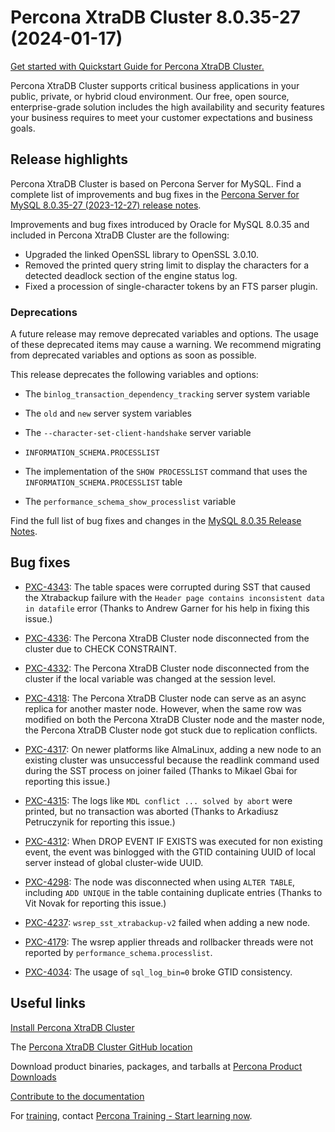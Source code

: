 # Percona XtraDB Cluster 8.0.35-27 (2024-01-17)

[Get started with Quickstart Guide for Percona XtraDB Cluster.](../quickstart-overview.md)

Percona XtraDB Cluster supports critical business applications in your public, private, or hybrid cloud environment. Our free, open source, enterprise-grade solution includes the high availability and security features your business requires to meet your customer expectations and business goals.

## Release highlights

Percona XtraDB Cluster is based on Percona Server for MySQL. Find a complete list of improvements and bug fixes in the [Percona Server for MySQL 8.0.35-27 (2023-12-27) release notes](https://docs.percona.com/percona-server/8.0/release-notes/8.0.35-27.html).

Improvements and bug fixes introduced by Oracle for MySQL 8.0.35 and included in Percona XtraDB Cluster are the following:

* Upgraded the linked OpenSSL library to OpenSSL 3.0.10.
* Removed the printed query string limit to display the characters for a detected deadlock section of the engine status log.
* Fixed a procession of single-character tokens by an FTS parser plugin.

### Deprecations

A future release may remove deprecated variables and options. The usage of these deprecated items may cause a warning. We recommend migrating from deprecated variables and options as soon as possible.

This release deprecates the following variables and options:

* The `binlog_transaction_dependency_tracking` server system variable

* The `old` and `new` server system variables

* The `--character-set-client-handshake` server variable

* `INFORMATION_SCHEMA.PROCESSLIST`

* The implementation of the `SHOW PROCESSLIST` command that uses the `INFORMATION_SCHEMA.PROCESSLIST` table

* The `performance_schema_show_processlist` variable

Find the full list of bug fixes and changes in the [MySQL 8.0.35 Release Notes](https://dev.mysql.com/doc/relnotes/mysql/8.0/en/news-8-0-35.html).

## Bug fixes

* [PXC-4343](https://perconadev.atlassian.net/browse/PXC-4343): The table spaces were corrupted during SST that caused the Xtrabackup failure with the `Header page contains inconsistent data in datafile` error (Thanks to Andrew Garner for his help in fixing this issue.)

* [PXC-4336](https://perconadev.atlassian.net/browse/PXC-4336): The Percona XtraDB Cluster node disconnected from the cluster due to CHECK CONSTRAINT.

* [PXC-4332](https://perconadev.atlassian.net/browse/PXC-4332): The Percona XtraDB Cluster node disconnected from the cluster if the local variable was changed at the session level.

* [PXC-4318](https://perconadev.atlassian.net/browse/PXC-4318): The Percona XtraDB Cluster node can serve as an async replica for another master node. However, when the same row was modified on both the Percona XtraDB Cluster node and the master node, the Percona XtraDB Cluster node got stuck due to replication conflicts.

* [PXC-4317](https://perconadev.atlassian.net/browse/PXC-4317): On newer platforms like AlmaLinux, adding a new node to an existing cluster was unsuccessful because the readlink command used during the SST process on joiner failed (Thanks to Mikael Gbai for reporting this issue.)

* [PXC-4315](https://perconadev.atlassian.net/browse/PXC-4315): The logs like `MDL conflict ... solved by abort` were printed, but no transaction was aborted (Thanks to Arkadiusz Petruczynik for reporting this issue.)

* [PXC-4312](https://perconadev.atlassian.net/browse/PXC-4312): When DROP EVENT IF EXISTS was executed for non existing event, the event was binlogged with the GTID containing UUID of local server instead of global cluster-wide UUID.

* [PXC-4298](https://perconadev.atlassian.net/browse/PXC-4298): The node was disconnected when using `ALTER TABLE`, including `ADD UNIQUE` in the table containing duplicate entries (Thanks to Vit Novak for reporting this issue.)

* [PXC-4237](https://perconadev.atlassian.net/browse/PXC-4237): `wsrep_sst_xtrabackup-v2` failed when adding a new node.

* [PXC-4179](https://perconadev.atlassian.net/browse/PXC-4179): The wsrep applier threads and rollbacker threads were not reported by `performance_schema.processlist`.

* [PXC-4034](https://perconadev.atlassian.net/browse/PXC-4034): The usage of `sql_log_bin=0` broke GTID consistency.

## Useful links

[Install Percona XtraDB Cluster](../install-index.md)

The [Percona XtraDB Cluster GitHub location](https://github.com/percona/percona-xtradb-cluster)

Download product binaries, packages, and tarballs at [Percona Product Downloads](https://www.percona.com/downloads)

[Contribute to the documentation](https://github.com/percona/pxc-docs/blob/8.0/contributing.md)

For [training](https://www.percona.com/training), contact [Percona Training - Start learning now](https://learn.percona.com/contact-me).

